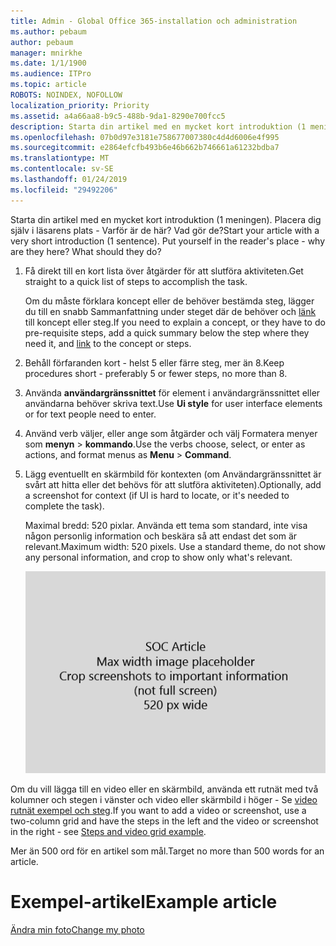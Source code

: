 ```yaml
---
title: Admin - Global Office 365-installation och administration
ms.author: pebaum
author: pebaum
manager: mnirkhe
ms.date: 1/1/1900
ms.audience: ITPro
ms.topic: article
ROBOTS: NOINDEX, NOFOLLOW
localization_priority: Priority
ms.assetid: a4a66aa8-b9c5-488b-9da1-8290e700fcc5
description: Starta din artikel med en mycket kort introduktion (1 meningen). Placera dig själv i läsarens plats - Varför är de här? Vad gör de?
ms.openlocfilehash: 07b0d97e3181e758677007380c4d4d6006e4f995
ms.sourcegitcommit: e2864efcfb493b6e46b662b746661a61232bdba7
ms.translationtype: MT
ms.contentlocale: sv-SE
ms.lasthandoff: 01/24/2019
ms.locfileid: "29492206"
---
```

<span data-ttu-id="bc5dd-p102">Starta din artikel med en mycket kort introduktion (1 meningen). Placera dig själv i läsarens plats - Varför är de här? Vad gör de?</span><span class="sxs-lookup"><span data-stu-id="bc5dd-p102">Start your article with a very short introduction (1 sentence). Put yourself in the reader's place - why are they here? What should they do?</span></span> 
  
1. <span data-ttu-id="bc5dd-108">Få direkt till en kort lista över åtgärder för att slutföra aktiviteten.</span><span class="sxs-lookup"><span data-stu-id="bc5dd-108">Get straight to a quick list of steps to accomplish the task.</span></span>
    
    <span data-ttu-id="bc5dd-109">Om du måste förklara koncept eller de behöver bestämda steg, lägger du till en snabb Sammanfattning under steget där de behöver och [länk](https://support.office.com/article/f37e7984-cf03-4fde-92d3-82970d7e241b.aspx) till koncept eller steg.</span><span class="sxs-lookup"><span data-stu-id="bc5dd-109">If you need to explain a concept, or they have to do pre-requisite steps, add a quick summary below the step where they need it, and [link](https://support.office.com/article/f37e7984-cf03-4fde-92d3-82970d7e241b.aspx) to the concept or steps.</span></span> 
    
2. <span data-ttu-id="bc5dd-110">Behåll förfaranden kort - helst 5 eller färre steg, mer än 8.</span><span class="sxs-lookup"><span data-stu-id="bc5dd-110">Keep procedures short - preferably 5 or fewer steps, no more than 8.</span></span>
    
3. <span data-ttu-id="bc5dd-111">Använda **användargränssnittet** för element i användargränssnittet eller användarna behöver skriva text.</span><span class="sxs-lookup"><span data-stu-id="bc5dd-111">Use **Ui style** for user interface elements or for text people need to enter.</span></span> 
    
4. <span data-ttu-id="bc5dd-112">Använd verb väljer, eller ange som åtgärder och välj Formatera menyer som **menyn** \> **kommando**.</span><span class="sxs-lookup"><span data-stu-id="bc5dd-112">Use the verbs choose, select, or enter as actions, and format menus as **Menu** \> **Command**.</span></span>
    
5. <span data-ttu-id="bc5dd-113">Lägg eventuellt en skärmbild för kontexten (om Användargränssnittet är svårt att hitta eller det behövs för att slutföra aktiviteten).</span><span class="sxs-lookup"><span data-stu-id="bc5dd-113">Optionally, add a screenshot for context (if UI is hard to locate, or it's needed to complete the task).</span></span>
    
    <span data-ttu-id="bc5dd-p103">Maximal bredd: 520 pixlar. Använda ett tema som standard, inte visa någon personlig information och beskära så att endast det som är relevant.</span><span class="sxs-lookup"><span data-stu-id="bc5dd-p103">Maximum width: 520 pixels. Use a standard theme, do not show any personal information, and crop to show only what's relevant.</span></span> 
    
    ![PlaceHolder - Maximal bredd för SOC artikel art är 520 pixlar](media/7d43d3be-8658-4a5b-aa15-ed62a47a2b24.png)
  
<span data-ttu-id="bc5dd-117">Om du vill lägga till en video eller en skärmbild, använda ett rutnät med två kolumner och stegen i vänster och video eller skärmbild i höger - Se [video rutnät exempel och steg](https://support.office.com/article/14ce8e82-efa0-47f5-bb84-94f078db3dae.aspx).</span><span class="sxs-lookup"><span data-stu-id="bc5dd-117">If you want to add a video or screenshot, use a two-column grid and have the steps in the left and the video or screenshot in the right - see [Steps and video grid example](https://support.office.com/article/14ce8e82-efa0-47f5-bb84-94f078db3dae.aspx).</span></span> 
  
<span data-ttu-id="bc5dd-118">Mer än 500 ord för en artikel som mål.</span><span class="sxs-lookup"><span data-stu-id="bc5dd-118">Target no more than 500 words for an article.</span></span>
  
# <a name="example-article"></a><span data-ttu-id="bc5dd-119">Exempel-artikel</span><span class="sxs-lookup"><span data-stu-id="bc5dd-119">Example article</span></span>

[<span data-ttu-id="bc5dd-120">Ändra min foto</span><span class="sxs-lookup"><span data-stu-id="bc5dd-120">Change my photo</span></span>](https://support.office.com/article/555376e0-1fca-49ba-8434-307a0525c767.aspx)
  

